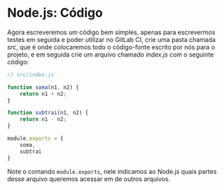 # Node.js: Código

Agora escreveremos um código bem simples, apenas para escrevermos testes em seguida e poder utilizar no GitLab CI, crie uma pasta chamada _src_, que é onde colocaremos todo o código-fonte escrito por nós para o projeto, e em seguida crie um arquivo chamado _index.js_ com o seguinte código:

```javascript
// src/index.js

function soma(n1, n2) {
    return n1 + n2;
}

function subtrai(n1, n2) {
    return n1 - n2;
}

module.exports = {
    soma,
    subtrai
}
```

Note o comando `module.exports`, nele indicamos ao Node.js quais partes desse arquivo queremos acessar em de outros arquivos.
